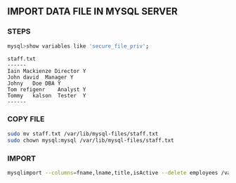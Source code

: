 ## IMPORT DATA FILE IN MYSQL SERVER

### STEPS
```sh
mysql>show variables like 'secure_file_priv';
```

```
staff.txt
------
Iain Mackienze Director Y
John david	Manager	Y
Johny	Doe	DBA	Y
Tom	refigenr	Analyst	Y
Tommy	kalson	Tester	Y
------
```

### COPY FILE
```sh
sudo mv staff.txt /var/lib/mysql-files/staff.txt
sudo chown mysql:mysql /var/lib/mysql-files/staff.txt
```

### IMPORT
```sh
mysqlimport --columns=fname,lname,title,isActive --delete employees /var/lib/mysql-files/staff.txt
```
